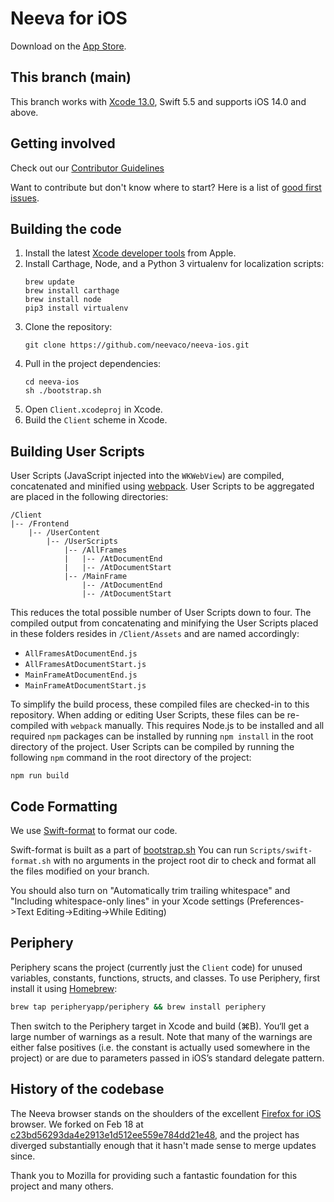 # Neeva for iOS

Download on the [App Store](https://apps.apple.com/us/app/neeva-browser-search-engine/id1543288638).

## This branch (main)

This branch works with [Xcode 13.0](https://apps.apple.com/us/app/xcode/id497799835), Swift 5.5 and supports iOS 14.0 and above.

## Getting involved

Check out our [Contributor Guidelines](https://github.com/neevaco/neeva-ios/blob/main/CONTRIBUTING.md)

Want to contribute but don't know where to start? Here is a list of [good first issues](https://github.com/neevaco/neeva-ios/labels/good%20first%20issue).

## Building the code

1. Install the latest [Xcode developer tools](https://developer.apple.com/xcode/downloads/) from Apple.
1. Install Carthage, Node, and a Python 3 virtualenv for localization scripts:
   ```shell
   brew update
   brew install carthage
   brew install node
   pip3 install virtualenv
   ```
1. Clone the repository:
   ```shell
   git clone https://github.com/neevaco/neeva-ios.git
   ```
1. Pull in the project dependencies:
   ```shell
   cd neeva-ios
   sh ./bootstrap.sh
   ```
1. Open `Client.xcodeproj` in Xcode.
1. Build the `Client` scheme in Xcode.

## Building User Scripts

User Scripts (JavaScript injected into the `WKWebView`) are compiled, concatenated and minified using [webpack](https://webpack.js.org/). User Scripts to be aggregated are placed in the following directories:

```
/Client
|-- /Frontend
    |-- /UserContent
        |-- /UserScripts
            |-- /AllFrames
            |   |-- /AtDocumentEnd
            |   |-- /AtDocumentStart
            |-- /MainFrame
                |-- /AtDocumentEnd
                |-- /AtDocumentStart
```

This reduces the total possible number of User Scripts down to four. The compiled output from concatenating and minifying the User Scripts placed in these folders resides in `/Client/Assets` and are named accordingly:

- `AllFramesAtDocumentEnd.js`
- `AllFramesAtDocumentStart.js`
- `MainFrameAtDocumentEnd.js`
- `MainFrameAtDocumentStart.js`

To simplify the build process, these compiled files are checked-in to this repository. When adding or editing User Scripts, these files can be re-compiled with `webpack` manually. This requires Node.js to be installed and all required `npm` packages can be installed by running `npm install` in the root directory of the project. User Scripts can be compiled by running the following `npm` command in the root directory of the project:

```
npm run build
```

## Code Formatting
We use [Swift-format](https://github.com/apple/swift-format) to format our code.

Swift-format is built as a part of [bootstrap.sh](https://github.com/neevaco/neeva-ios/blob/main/bootstrap.sh#L58)
You can run `Scripts/swift-format.sh` with no arguments in the project root dir to check and format all the files modified on your branch.

You should also turn on "Automatically trim trailing whitespace" and "Including whitespace-only lines" in your Xcode settings (Preferences->Text Editing->Editing->While Editing)

## Periphery

Periphery scans the project (currently just the `Client` code) for unused variables, constants, functions, structs, and classes.
To use Periphery, first install it using [Homebrew](https://brew.sh):

```sh
brew tap peripheryapp/periphery && brew install periphery
```

Then switch to the Periphery target in Xcode and build (⌘B). You‘ll get a large number of warnings as a result. Note that many of the warnings are either false positives (i.e. the constant is actually used somewhere in the project) or are due to parameters passed in iOS’s standard delegate pattern.

## History of the codebase

The Neeva browser stands on the shoulders of the excellent [Firefox for iOS](https://github.com/mozilla-mobile/firefox-ios) browser.
We forked on Feb 18 at [c23bd56293da4e2913e1d512ee559e784dd21e48](https://github.com/neevaco/neeva-ios/commit/c23bd56293da4e2913e1d512ee559e784dd21e48),
and the project has diverged substantially enough that it hasn't made sense to merge updates since.

Thank you to Mozilla for providing such a fantastic foundation for this project
and many others.
